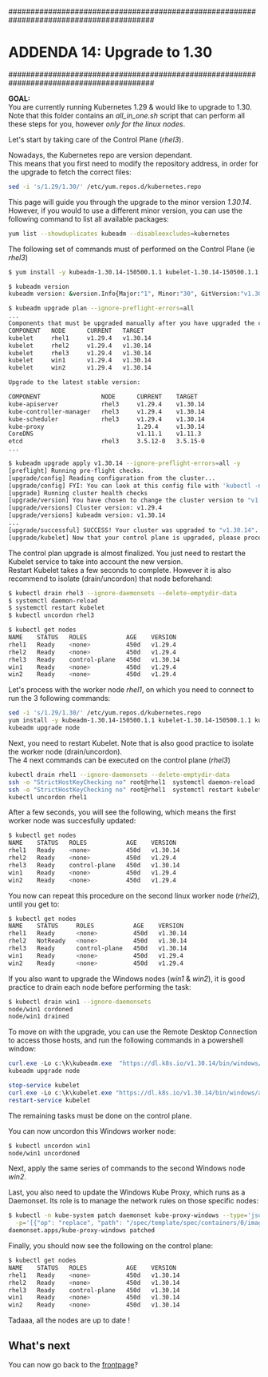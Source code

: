 #########################################################################################
# ADDENDA 14: Upgrade to 1.30
#########################################################################################

**GOAL:**  
You are currently running Kubernetes 1.29 & would like to upgrade to 1.30.  
Note that this folder contains an *all_in_one.sh* script that can perform all these steps for you, however *only for the linux nodes*.  

Let's start by taking care of the Control Plane (_rhel3_).  

Nowadays, the Kubernetes repo are version dependant.  
This means that you first need to modify the repository address, in order for the upgrade to fetch the correct files:  
```bash
sed -i 's/1.29/1.30/' /etc/yum.repos.d/kubernetes.repo
```

This page will guide you through the upgrade to the minor version _1.30.14_. However, if you would to use a different minor version, you can use the following command to list all available packages:  
```bash
yum list --showduplicates kubeadm --disableexcludes=kubernetes
```

The following set of commands must of performed on the Control Plane (ie _rhel3_)
```bash
$ yum install -y kubeadm-1.30.14-150500.1.1 kubelet-1.30.14-150500.1.1 kubectl-1.30.14-150500.1.1 --disableexcludes=kubernetes

$ kubeadm version
kubeadm version: &version.Info{Major:"1", Minor:"30", GitVersion:"v1.30.14", GitCommit:"9e18483918821121abdf9aa82bc14d66df5d68cd", GitTreeState:"clean", BuildDate:"2025-06-17T18:34:53Z", GoVersion:"go1.23.10", Compiler:"gc", Platform:"linux/amd64"}

$ kubeadm upgrade plan --ignore-preflight-errors=all
...
Components that must be upgraded manually after you have upgraded the control plane with 'kubeadm upgrade apply':
COMPONENT   NODE      CURRENT   TARGET
kubelet     rhel1     v1.29.4   v1.30.14
kubelet     rhel2     v1.29.4   v1.30.14
kubelet     rhel3     v1.29.4   v1.30.14
kubelet     win1      v1.29.4   v1.30.14
kubelet     win2      v1.29.4   v1.30.14

Upgrade to the latest stable version:

COMPONENT                 NODE      CURRENT    TARGET
kube-apiserver            rhel3     v1.29.4    v1.30.14
kube-controller-manager   rhel3     v1.29.4    v1.30.14
kube-scheduler            rhel3     v1.29.4    v1.30.14
kube-proxy                          1.29.4     v1.30.14
CoreDNS                             v1.11.1    v1.11.3
etcd                      rhel3     3.5.12-0   3.5.15-0
...

$ kubeadm upgrade apply v1.30.14 --ignore-preflight-errors=all -y
[preflight] Running pre-flight checks.
[upgrade/config] Reading configuration from the cluster...
[upgrade/config] FYI: You can look at this config file with 'kubectl -n kube-system get cm kubeadm-config -o yaml'
[upgrade] Running cluster health checks
[upgrade/version] You have chosen to change the cluster version to "v1.30.14"
[upgrade/versions] Cluster version: v1.29.4
[upgrade/versions] kubeadm version: v1.30.14
...
[upgrade/successful] SUCCESS! Your cluster was upgraded to "v1.30.14". Enjoy!
[upgrade/kubelet] Now that your control plane is upgraded, please proceed with upgrading your kubelets if you haven't already done so.
```
The control plan upgrade is almost finalized. You just need to restart the Kubelet service to take into account the new version.  
Restart Kubelet takes a few seconds to complete. However it is also recommend to isolate (drain/uncordon) that node beforehand:    
```bash
$ kubectl drain rhel3 --ignore-daemonsets --delete-emptydir-data
$ systemctl daemon-reload
$ systemctl restart kubelet
$ kubectl uncordon rhel3

$ kubectl get nodes
NAME    STATUS   ROLES           AGE    VERSION
rhel1   Ready    <none>          450d   v1.29.4
rhel2   Ready    <none>          450d   v1.29.4
rhel3   Ready    control-plane   450d   v1.30.14
win1    Ready    <none>          450d   v1.29.4
win2    Ready    <none>          450d   v1.29.4
```

Let's process with the worker node _rhel1_, on which you need to connect to run the 3 following commands:  
```bash
sed -i 's/1.29/1.30/' /etc/yum.repos.d/kubernetes.repo
yum install -y kubeadm-1.30.14-150500.1.1 kubelet-1.30.14-150500.1.1 kubectl-1.30.14-150500.1.1 --disableexcludes=kubernetes
kubeadm upgrade node
```
Next, you need to restart Kubelet. Note that is also good practice to isolate the worker node (drain/uncordon).  
The 4 next commands can be executed on the control plane (_rhel3_)
```bash
kubectl drain rhel1 --ignore-daemonsets --delete-emptydir-data
ssh -o "StrictHostKeyChecking no" root@rhel1  systemctl daemon-reload
ssh -o "StrictHostKeyChecking no" root@rhel1  systemctl restart kubelet
kubectl uncordon rhel1
```

After a few seconds, you will see the following, which means the first worker node was succesfully updated:  
```bash
$ kubectl get nodes
NAME    STATUS   ROLES           AGE    VERSION
rhel1   Ready    <none>          450d   v1.30.14
rhel2   Ready    <none>          450d   v1.29.4
rhel3   Ready    control-plane   450d   v1.30.14
win1    Ready    <none>          450d   v1.29.4
win2    Ready    <none>          450d   v1.29.4
```

You now can repeat this procedure on the second linux worker node (_rhel2_), until you get to:  
```bash
$ kubectl get nodes
NAME    STATUS     ROLES           AGE    VERSION
rhel1   Ready      <none>          450d   v1.30.14
rhel2   NotReady   <none>          450d   v1.30.14
rhel3   Ready      control-plane   450d   v1.30.14
win1    Ready      <none>          450d   v1.29.4
win2    Ready      <none>          450d   v1.29.4
```

If you also want to upgrade the Windows nodes (_win1_ & _win2_), it is good practice to drain each node before performing the task:  
```bash
$ kubectl drain win1 --ignore-daemonsets
node/win1 cordoned
node/win1 drained
```
To move on with the upgrade, you can use the Remote Desktop Connection to access those hosts, and run the following commands in a powershell window:  
```powershell
curl.exe -Lo c:\k\kubeadm.exe  "https://dl.k8s.io/v1.30.14/bin/windows/amd64/kubeadm.exe"
kubeadm upgrade node

stop-service kubelet
curl.exe -Lo c:\k\kubelet.exe "https://dl.k8s.io/v1.30.14/bin/windows/amd64/kubelet.exe"
restart-service kubelet
```

The remaining tasks must be done on the control plane.  

You can now uncordon this Windows worker node:  
```bash
$ kubectl uncordon win1
node/win1 uncordoned
```
Next, apply the same series of commands to the second Windows node _win2_.

Last, you also need to update the Windows Kube Proxy, which runs as a Daemonset. Its role is to manage the network rules on those specific nodes:  
```bash
$ kubectl -n kube-system patch daemonset kube-proxy-windows --type='json' \
  -p='[{"op": "replace", "path": "/spec/template/spec/containers/0/image", "value": "sigwindowstools/kube-proxy:v1.30.14-calico-hostprocess"}]'
daemonset.apps/kube-proxy-windows patched
```

Finally, you should now see the following on the control plane:  
```bash
$ kubectl get nodes
NAME    STATUS   ROLES           AGE    VERSION
rhel1   Ready    <none>          450d   v1.30.14
rhel2   Ready    <none>          450d   v1.30.14
rhel3   Ready    control-plane   450d   v1.30.14
win1    Ready    <none>          450d   v1.30.14
win2    Ready    <none>          450d   v1.30.14
```

Tadaaa, all the nodes are up to date !

## What's next

You can now go back to the [frontpage](https://github.com/YvosOnTheHub/LabNetApp)?